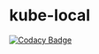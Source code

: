 # kube-local
[![Codacy Badge](https://api.codacy.com/project/badge/Grade/e4637c9b4f2c44f39ec4a09d2933a479)](https://app.codacy.com/gh/dereknex/kube-local?utm_source=github.com&utm_medium=referral&utm_content=dereknex/kube-local&utm_campaign=Badge_Grade_Settings)
